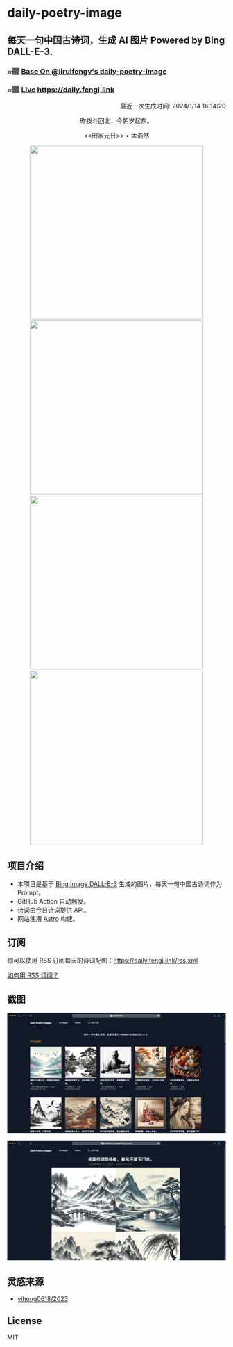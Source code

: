 
# daily-poetry-image

## 每天一句中国古诗词，生成 AI 图片 Powered by Bing DALL-E-3.

### 👉🏽 [Base On @liruifengv's daily-poetry-image](https://github.com/liruifengv/daily-poetry-image)

### 👉🏽 [Live](https://daily.fengj.link) https://daily.fengj.link

<p align="right">
  最近一次生成时间: 2024/1/14 16:14:20
</p>
<p align="center">
昨夜斗回北，今朝岁起东。
</p>
<p align="center">
<<田家元日>> • 孟浩然
</p>
<p align="center">
<img src="https://tse1.mm.bing.net/th/id/OIG.4JTRxrBi1MY8MK9Eat9w" height="400" width="400" />
<img src="https://tse1.mm.bing.net/th/id/OIG.GKDeLmXdYyFOfKlVYk2U" height="400" width="400" />
<img src="https://tse2.mm.bing.net/th/id/OIG.L196bk3CHn8zhxGXNZ77" height="400" width="400" />
<img src="https://tse4.mm.bing.net/th/id/OIG.q2Y4L8Cnkh3ew6XF_Q9r" height="400" width="400" />
</p>

## 项目介绍

-   本项目是基于 [Bing Image DALL-E-3](https://www.bing.com/images/create) 生成的图片，每天一句中国古诗词作为 Prompt。
-   GitHub Action 自动触发。
-   诗词由[今日诗词](https://www.jinrishici.com/)提供 API。
-   网站使用 [Astro](https://astro.build) 构建。

## 订阅

你可以使用 RSS 订阅每天的诗词配图：https://daily.fengj.link/rss.xml

[如何用 RSS 订阅？](https://zhuanlan.zhihu.com/p/55026716)

## 截图

![图片列表](./screenshots/Snipaste_2023-12-28_21-00-26.png)

![图片详情](./screenshots/Snipaste_2023-12-28_21-00-53.png)

## 灵感来源

-   [yihong0618/2023](https://github.com/yihong0618/2023)

## License

MIT
